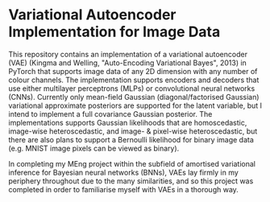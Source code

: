 # Variational Autoencoder Implementation for Image Data

This repository contains an implementation of a variational autoencoder (VAE) (Kingma and Welling, "Auto-Encoding Variational Bayes", 2013) in PyTorch that supports image data of any 2D dimension with any number of colour channels. The implementation supports encoders and decoders that use either multilayer perceptrons (MLPs) or convolutional neural networks (CNNs). Currently only mean-field Gaussian (diagonal/factorised Gaussian) variational approximate posteriors are supported for the latent variable, but I intend to implement a full covariance Gaussian posterior. The implementations supports Gaussian likelihoods that are homoscedastic, image-wise heteroscedastic, and image- \& pixel-wise heteroscedastic, but there are also plans to support a Bernoulli likelihood for binary image data (e.g. MNIST image pixels can be viewed as binary).

In completing my MEng project within the subfield of amortised variational inference for Bayesian neural networks (BNNs), VAEs lay firmly in my periphery throughout due to the many similarities, and so this project was completed in order to familiarise myself with VAEs in a thorough way.
